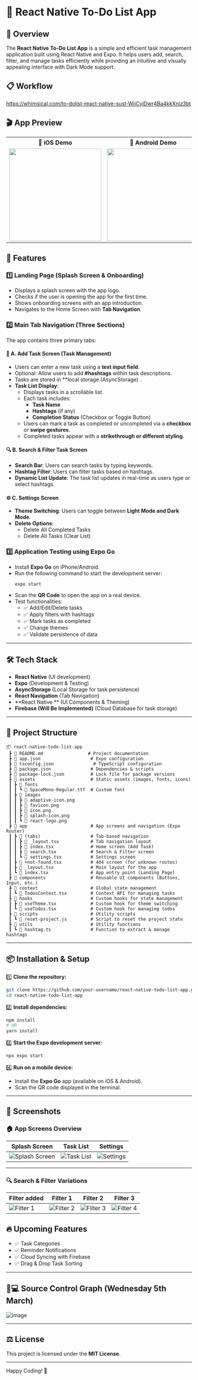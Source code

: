 # 📌 React Native To-Do List App

## 📖 Overview
The **React Native To-Do List App** is a simple and efficient task management application built using React Native and Expo. It helps users add, search, filter, and manage tasks efficiently while providing an intuitive and visually appealing interface with Dark Mode support.
## 📋 Workflow

https://whimsical.com/to-dolist-react-native-sust-WiiCyjDwr4Ba4kkXniz3bt
## 🎬 App Preview  

<table>
  <tr>
    <th style="width: 50%">📱 iOS Demo</th>
    <th style="width: 50%">🤖 Android Demo</th>
  </tr>
  <tr>
    <td align="center">
      <img src="https://github.com/user-attachments/assets/3d8a29b3-11e8-4383-9a96-fa139c09c3da" width="250">
    </td>
    <td align="center">
      <img src="https://github.com/user-attachments/assets/70ee7b55-beba-4107-b299-f0fba675e3d4" width="250">
    </td>
  </tr>
</table>

## 🚀 Features

### 1️⃣ **Landing Page (Splash Screen & Onboarding)**
- Displays a splash screen with the app logo.
- Checks if the user is opening the app for the first time.
- Shows onboarding screens with an app introduction.
-  Navigates to the Home Screen with **Tab Navigation**.

### 2️⃣ **Main Tab Navigation (Three Sections)**
The app contains three primary tabs:

#### 📝 A. **Add Task Screen (Task Management)**
- Users can enter a new task using a **text input field**.
- Optional: Allow users to add **#hashtags** within task descriptions.
- Tasks are stored in **local storage (AsyncStorage) .
- **Task List Display**:
  - Displays tasks in a scrollable list.
  - Each task includes:
    - **Task Name**
    - **Hashtags** (if any)
    - **Completion Status** (Checkbox or Toggle Button)
  - Users can mark a task as completed or uncompleted via a **checkbox** or **swipe gestures**.
  - Completed tasks appear with a **strikethrough or different styling**.

#### 🔍 B. **Search & Filter Task Screen**
- **Search Bar**: Users can search tasks by typing keywords.
- **Hashtag Filter**: Users can filter tasks based on hashtags.
- **Dynamic List Update**: The task list updates in real-time as users type or select hashtags.

#### ⚙️ C. **Settings Screen**
- **Theme Switching**: Users can toggle between **Light Mode and Dark Mode**.
- **Delete Options**:
  - Delete All Completed Tasks
  - Delete All Tasks (Clear List)

### 3️⃣ **Application Testing using Expo Go**
- Install **Expo Go** on iPhone/Android.
- Run the following command to start the development server:
  ```sh
  expo start
  ```
- Scan the **QR Code** to open the app on a real device.
- Test functionalities:
  - ✅ Add/Edit/Delete tasks
  - ✅ Apply filters with hashtags
  - ✅ Mark tasks as completed
  - ✅ Change themes
  - ✅ Validate persistence of data

---

## 🛠️ **Tech Stack**
- **React Native** (UI development)
- **Expo** (Development & Testing)
- **AsyncStorage** (Local Storage for task persistence)
- **React  Navigation** (Tab Navigation)
- **React Native ** (UI Components & Theming)
- **Firebase (Will Be Implemented)** (Cloud Database for task storage)

---

## 📂 **Project Structure**
```
📦 react-native-todo-list-app
 ┣ 📜 README.md                 # Project documentation
 ┣ 📜 app.json                   # Expo configuration
 ┣ 📜 tsconfig.json               # TypeScript configuration
 ┣ 📜 package.json               # Dependencies & scripts
 ┣ 📜 package-lock.json          # Lock file for package versions
 ┣ 📂 assets                     # Static assets (images, fonts, icons)
 ┃ ┣ 📂 fonts
 ┃ ┃ ┗ 📜 SpaceMono-Regular.ttf  # Custom font
 ┃ ┣ 📂 images
 ┃ ┃ ┣ 📜 adaptive-icon.png
 ┃ ┃ ┣ 📜 favicon.png
 ┃ ┃ ┣ 📜 icon.png
 ┃ ┃ ┣ 📜 splash-icon.png
 ┃ ┃ ┗ 📜 react-logo.png
 ┣ 📂 app                        # App screens and navigation (Expo Router)
 ┃ ┣ 📂 (tabs)                   # Tab-based navigation
 ┃ ┃ ┣ 📜 _layout.tsx            # Tab navigation layout
 ┃ ┃ ┣ 📜 index.tsx              # Home screen (Add Task)
 ┃ ┃ ┣ 📜 search.tsx             # Search & Filter screen
 ┃ ┃ ┗ 📜 settings.tsx           # Settings screen
 ┃ ┣ 📜 +not-found.tsx           # 404 screen (for unknown routes)
 ┃ ┣ 📜 _layout.tsx              # Main layout for the app
 ┃ ┗ 📜 index.tsx                # App entry point (Landing Page)
 ┣ 📂 components                 # Reusable UI components (Buttons, Input, etc.)
 ┣ 📂 context                    # Global state management
 ┃ ┗ 📜 TodosContext.tsx         # Context API for managing tasks
 ┣ 📂 hooks                      # Custom hooks for state management
 ┃ ┣ 📜 useTheme.tsx             # Custom hook for theme switching
 ┃ ┗ 📜 useTodos.tsx             # Custom hook for managing todos
 ┣ 📂 scripts                    # Utility scripts
 ┃ ┗ 📜 reset-project.js         # Script to reset the project state
 ┣ 📂 utils                      # Utility functions
 ┃ ┗ 📜 hashtag.ts               # Function to extract & manage hashtags

```

---

## 📦 **Installation & Setup**
1️⃣ **Clone the repository:**
```sh
git clone https://github.com/your-username/react-native-todo-list-app.git
cd react-native-todo-list-app
```

2️⃣ **Install dependencies:**
```sh
npm install
# OR
yarn install
```

3️⃣ **Start the Expo development server:**
```sh
npx expo start
```

4️⃣ **Run on a mobile device:**
- Install the **Expo Go** app (available on iOS & Android).
- Scan the QR code displayed in the terminal.

---
## 📸 **Screenshots**

### 🏠 **App Screens Overview**

| **Splash Screen** | **Task List** | **Settings** |
|------------------|-------------|------------|
| ![Splash Screen](https://github.com/user-attachments/assets/f7effbd1-3aee-4a61-ab0c-04d0ffa24287) | ![Task List](https://github.com/user-attachments/assets/a3c1aef5-2d8f-4d39-9c1f-405c5129b560) | ![Settings](https://github.com/user-attachments/assets/ae56f8d7-efbc-4725-b96c-01782dcc94f5) |

---

### 🔍 **Search & Filter Variations**
| Filter added | Filter 1 | Filter 2 | Filter 3 |
|----------|----------|----------|----------|
| ![Filter 1](https://github.com/user-attachments/assets/2251518c-a251-4feb-8de1-83a490ef3ba8) | ![Filter 2](https://github.com/user-attachments/assets/72db5a78-ebd7-473e-bc6d-17d346d9aae8) | ![Filter 3](https://github.com/user-attachments/assets/8d56435f-5a76-4f7c-b506-6da522f6e7e7) | ![Filter 4](https://github.com/user-attachments/assets/48136eae-7468-483b-843d-03280518e308) |


## 🔥 **Upcoming Features**
- ✅ Task Categories
- ✅ Reminder Notifications
- ✅ Cloud Syncing with Firebase
- ✅ Drag & Drop Task Sorting

---
## 🐙💻 **Source Control Graph (Wednesday 5th March)**
![image](https://github.com/user-attachments/assets/371d6e56-ebfd-4f10-a340-b026bfa78d32)

---
## ⚖️ **License**
This project is licensed under the **MIT License**.

---

Happy Coding! 🚀
